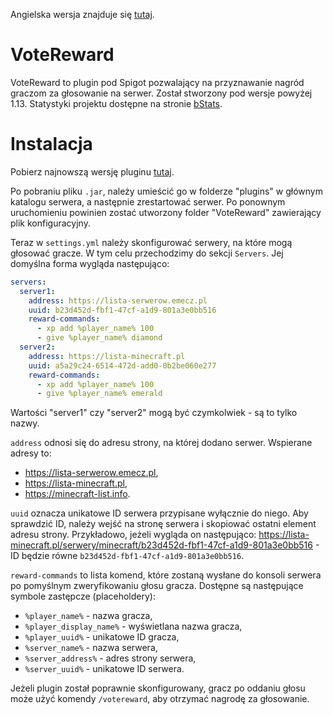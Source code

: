 Angielska wersja znajduje się [tutaj](README.md).

# VoteReward

VoteReward to plugin pod Spigot pozwalający na przyznawanie nagród graczom za głosowanie na serwer. Został stworzony pod
wersje powyżej 1.13. Statystyki projektu dostępne na
stronie [bStats](https://bstats.org/plugin/bukkit/VoteReward/20120).

# Instalacja

Pobierz najnowszą wersję pluginu [tutaj](https://github.com/dudekm/VoteReward/releases/latest).

Po pobraniu pliku `.jar`, należy umieścić go w folderze "plugins" w głównym katalogu serwera, a następnie zrestartować
serwer. Po ponownym uruchomieniu powinien zostać utworzony folder "VoteReward" zawierający plik konfiguracyjny.

Teraz w `settings.yml` należy skonfigurować serwery, na które mogą głosować gracze. W tym celu przechodzimy do
sekcji `Servers`. Jej domyślna forma wygląda następująco:

```yaml
servers:
  server1:
    address: https://lista-serwerow.emecz.pl
    uuid: b23d452d-fbf1-47cf-a1d9-801a3e0bb516
    reward-commands:
      - xp add %player_name% 100
      - give %player_name% diamond
  server2:
    address: https://lista-minecraft.pl
    uuid: a5a29c24-6514-472d-add0-0b2be060e277
    reward-commands:
      - xp add %player_name% 100
      - give %player_name% emerald
```

Wartości "server1" czy "server2" mogą być czymkolwiek - są to tylko nazwy.

`address` odnosi się do adresu strony, na której dodano serwer. Wspierane adresy to:

- https://lista-serwerow.emecz.pl,
- https://lista-minecraft.pl,
- https://minecraft-list.info.

`uuid` oznacza unikatowe ID serwera przypisane wyłącznie do niego. Aby sprawdzić ID, należy wejść na stronę serwera i
skopiować ostatni element adresu strony. Przykładowo, jeżeli wygląda on
następująco: https://lista-minecraft.pl/serwery/minecraft/b23d452d-fbf1-47cf-a1d9-801a3e0bb516 - ID będzie
równe `b23d452d-fbf1-47cf-a1d9-801a3e0bb516`.

`reward-commands` to lista komend, które zostaną wysłane do konsoli serwera po pomyślnym zweryfikowaniu głosu gracza.
Dostępne są następujące symbole zastępcze (placeholdery):

- `%player_name%` - nazwa gracza,
- `%player_display_name%` - wyświetlana nazwa gracza,
- `%player_uuid%` - unikatowe ID gracza,
- `%server_name%` - nazwa serwera,
- `%server_address%` - adres strony serwera,
- `%server_uuid%` - unikatowe ID serwera.

Jeżeli plugin został poprawnie skonfigurowany, gracz po oddaniu głosu może użyć komendy `/votereward`, aby otrzymać
nagrodę za głosowanie.